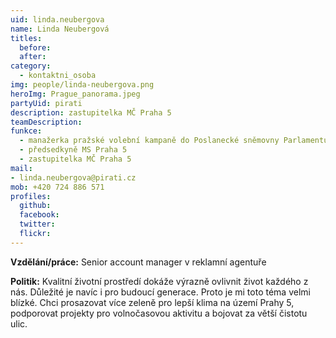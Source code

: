 ```yaml
---
uid: linda.neubergova
name: Linda Neubergová 
titles:
  before:
  after:
category:
  - kontaktni_osoba
img: people/linda-neubergova.png
heroImg: Prague_panorama.jpeg
partyUid: pirati
description: zastupitelka MČ Praha 5
teamDescription:
funkce: 
  - manažerka pražské volební kampaně do Poslanecké sněmovny Parlamentu ČR
  - předsedkyně MS Praha 5
  - zastupitelka MČ Praha 5
mail:
- linda.neubergova@pirati.cz
mob: +420 724 886 571			  
profiles:
  github:     
  facebook: 
  twitter: 
  flickr:
---
```


**Vzdělání/práce:** Senior account manager v reklamní agentuře

**Politik:** Kvalitní životní prostředí dokáže výrazně ovlivnit život každého z nás. Důležité je navíc i pro budoucí generace. Proto je mi toto téma velmi blízké. Chci prosazovat více zeleně pro lepší klima na území Prahy 5, podporovat projekty pro volnočasovou aktivitu a bojovat za větší čistotu ulic.
